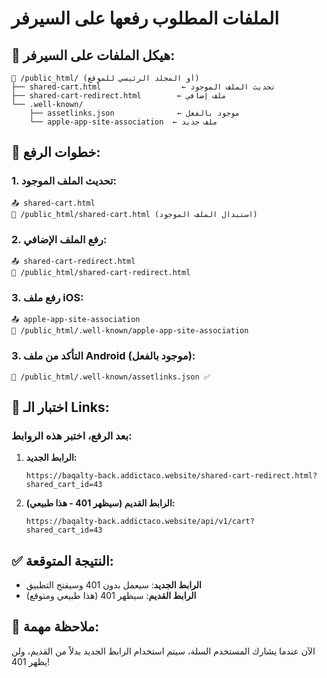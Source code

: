 # الملفات المطلوب رفعها على السيرفر

## 📁 هيكل الملفات على السيرفر:

```
📁 /public_html/ (أو المجلد الرئيسي للموقع)
├── shared-cart.html                  ← تحديث الملف الموجود
├── shared-cart-redirect.html        ← ملف إضافي
└── .well-known/
    ├── assetlinks.json              ← موجود بالفعل
    └── apple-app-site-association  ← ملف جديد
```

## 🚀 خطوات الرفع:

### 1. تحديث الملف الموجود:
```
📤 shared-cart.html
📍 /public_html/shared-cart.html (استبدال الملف الموجود)
```

### 2. رفع الملف الإضافي:
```
📤 shared-cart-redirect.html
📍 /public_html/shared-cart-redirect.html
```

### 3. رفع ملف iOS:
```
📤 apple-app-site-association
📍 /public_html/.well-known/apple-app-site-association
```

### 3. التأكد من ملف Android (موجود بالفعل):
```
📁 /public_html/.well-known/assetlinks.json ✅
```

## 🔗 اختبار الـ Links:

### بعد الرفع، اختبر هذه الروابط:

1. **الرابط الجديد:**
   ```
   https://baqalty-back.addictaco.website/shared-cart-redirect.html?shared_cart_id=43
   ```

2. **الرابط القديم (سيظهر 401 - هذا طبيعي):**
   ```
   https://baqalty-back.addictaco.website/api/v1/cart?shared_cart_id=43
   ```

## ✅ النتيجة المتوقعة:

- **الرابط الجديد**: سيعمل بدون 401 وسيفتح التطبيق
- **الرابط القديم**: سيظهر 401 (هذا طبيعي ومتوقع)

## 📝 ملاحظة مهمة:

الآن عندما يشارك المستخدم السلة، سيتم استخدام الرابط الجديد بدلاً من القديم، ولن يظهر 401!
